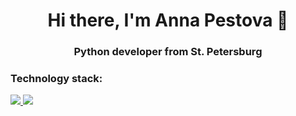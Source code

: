<h1 align="center">Hi there, I'm Anna Pestova 👋</h1>
<h3 align="center">Python developer from St. Petersburg</h3>
<h3>Technology stack:</h3>
<a href="https://www.python.org/">
  <img src="https://img.shields.io/badge/Python-3776AB?logo=python&logoColor=white"/>
</a>
<a href="https://docs.djangoproject.com/en/4.2/releases/3.2/">
  <img src="https://img.shields.io/badge/Django-3776AB?logo=django&logoColor=white"/>
</a>



<!--
**Anna9449/Anna9449** is a ✨ _special_ ✨ repository because its `README.md` (this file) appears on your GitHub profile.

Here are some ideas to get you started:

- 🔭 I’m currently working on ...
- 🌱 I’m currently learning ...
- 👯 I’m looking to collaborate on ...
- 🤔 I’m looking for help with ...
- 💬 Ask me about ...
- 📫 How to reach me: ...
- 😄 Pronouns: ...
- ⚡ Fun fact: ...
-->
